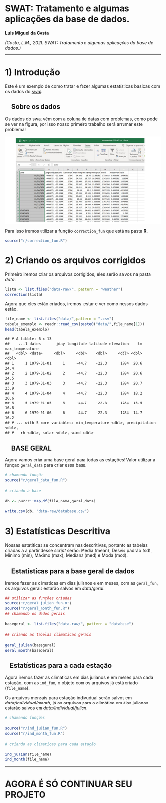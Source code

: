 
# **SWAT: Tratamento e algumas aplicações da base de dados.**

**Luis Miguel da Costa**

*(Costa, L.M., 2021. SWAT: Tratamento e algumas aplicações da base de
dados.)*

------------------------------------------------------------------------

# **1) Introdução**

Este é um exemplo de como tratar e fazer algumas estatísticas basicas
com os dados do *[swat](https://swat.tamu.edu/data/)*.

##     **Sobre os dados**

Os dados do swat vêm com a coluna de datas com problemas, como pode se
ver na figura, por isso nosso primeiro trabalho será arrumar este
problema!

<img src="figures/dates.jpg" width="600px" style="display: block; margin: auto;" />

Para isso iremos utilizar a função `correction_fun` que está na pasta
**R**.

``` r
source("r/correction_fun.R")
```

# **2) Criando os arquivos corrigidos**

Primeiro iremos criar os arquivos corrigidos, eles serão salvos na pasta
*data*.

``` r
lista <- list.files("data-raw/", pattern = "weather")
correction(lista)
```

Agora que eles estão criados, iremos testar e ver como nossos dados
estão.

``` r
file_name <- list.files("data/",pattern = ".csv")
tabela_exemplo <- readr::read_csv(paste0("data/",file_name[1]))
head(tabela_exemplo)
```

    ## # A tibble: 6 x 13
    ##    ...1 dates       jday longitude latitude elevation    tm max_temperature
    ##   <dbl> <date>     <dbl>     <dbl>    <dbl>     <dbl> <dbl>           <dbl>
    ## 1     1 1979-01-01     1     -44.7    -22.3      1784  20.6            24.4
    ## 2     2 1979-01-02     2     -44.7    -22.3      1784  20.6            24.5
    ## 3     3 1979-01-03     3     -44.7    -22.3      1784  20.7            23.9
    ## 4     4 1979-01-04     4     -44.7    -22.3      1784  18.2            20.6
    ## 5     5 1979-01-05     5     -44.7    -22.3      1784  15.5            16.8
    ## 6     6 1979-01-06     6     -44.7    -22.3      1784  14.7            16.2
    ## # ... with 5 more variables: min_temperature <dbl>, precipitation <dbl>,
    ## #   rh <dbl>, solar <dbl>, wind <dbl>

##     **BASE GERAL**

Agora vamos criar uma base geral para todas as estações! Valor utilizar
a funçao `geral_data` para criar essa base.

``` r
# chamando função
source("r/geral_data_fun.R")

# criando a base

db <- purrr::map_df(file_name,geral_data)

write.csv(db, "data-raw/database.csv")
```

# **3) Estatísticas Descritiva**

Nossas estatiticas se concentram nas descritivas, portanto as tabelas
criadas a a partir desse *script* serão: Media (mean), Desvio padrão
(sd), Minimo (min), Máximo (max), Mediana (med) e Moda (mod).

##     **Estatísticas para a base geral de dados**

Iremos fazer as climaticas em dias julianos e em meses, com as
`geral_fun`, os arquivos gerais estarão salvos em *data/geral*.

``` r
## utilizar as funções criadas 
source("r/geral_julian_fun.R")
source("r/geral_month_fun.R")
## chamando os dados gerais

basegeral <- list.files("data-raw/", pattern = "database")

## criando as tabelas climaticas gerais 

geral_julian(basegeral)
geral_month(basegeral)
```

##    **Estatísticas para a cada estação**

Agora iremos fazer as climaticas em dias julianos e em meses para cada
estação, com as `ind_fun`, o objeto com os arquivos já está criado
(`file_name`).

Os arquivos mensais para estação indivudual serão salvos em
*data/individual/month*, já os arquivos para a climática em dias
julianos estarão salvos em *data/individual/julian*.

``` r
# chamando funções

source("r/ind_julian_fun.R")
source("r/ind_month_fun.R")

# criando as climaticas para cada estação 

ind_julian(file_name)
ind_month(file_name)
```

------------------------------------------------------------------------

# **AGORA É SÓ CONTINUAR SEU PROJETO**
